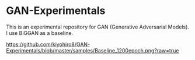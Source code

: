 # GAN-Experimentals

This is an experimental repository for GAN (Generative Adversarial Models). I use BiGGAN as a baseline.


https://github.com/kiyohiro8/GAN-Experimentals/blob/master/samples/Baseline_1200epoch.png?raw=true
